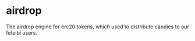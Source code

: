 # airdrop
The airdrop engine for erc20 tokens, which used to distribute candies to our feteibi users.
